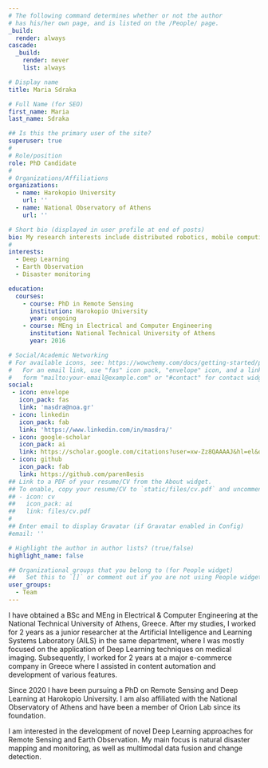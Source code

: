```yaml
---
# The following command determines whether or not the author
# has his/her own page, and is listed on the /People/ page.
_build:
  render: always
cascade:
  _build:
    render: never
    list: always

# Display name
title: Maria Sdraka

# Full Name (for SEO)
first_name: Maria 
last_name: Sdraka

## Is this the primary user of the site?
superuser: true
#
# Role/position
role: PhD Candidate
#
# Organizations/Affiliations
organizations:
  - name: Harokopio University
    url: ''
  - name: National Observatory of Athens
    url: ''

# Short bio (displayed in user profile at end of posts)
bio: My research interests include distributed robotics, mobile computing and programmable matter.
#
interests:
  - Deep Learning
  - Earth Observation
  - Disaster monitoring

education:
  courses:
    - course: PhD in Remote Sensing
      institution: Harokopio University
      year: ongoing
    - course: MEng in Electrical and Computer Engineering
      institution: National Technical University of Athens
      year: 2016

# Social/Academic Networking
# For available icons, see: https://wowchemy.com/docs/getting-started/page-builder/#icons
#   For an email link, use "fas" icon pack, "envelope" icon, and a link in the
#   form "mailto:your-email@example.com" or "#contact" for contact widget.
social:
 - icon: envelope
   icon_pack: fas
   link: 'masdra@noa.gr'
 - icon: linkedin
   icon_pack: fab
   link: 'https://www.linkedin.com/in/masdra/'
 - icon: google-scholar
   icon_pack: ai
   link: https://scholar.google.com/citations?user=xw-Zz8QAAAAJ&hl=el&oi=ao
 - icon: github
   icon_pack: fab
   link: https://github.com/paren8esis
## Link to a PDF of your resume/CV from the About widget.
## To enable, copy your resume/CV to `static/files/cv.pdf` and uncomment the lines below.
## - icon: cv
##   icon_pack: ai
##   link: files/cv.pdf
#
## Enter email to display Gravatar (if Gravatar enabled in Config)
#email: ''

# Highlight the author in author lists? (true/false)
highlight_name: false

## Organizational groups that you belong to (for People widget)
##   Set this to `[]` or comment out if you are not using People widget.
user_groups:
  - Team
---
```


I have obtained a BSc and MEng in Electrical & Computer Engineering at the National Technical University of Athens, Greece. After my studies, I worked for 2 years as a junior researcher at the Artificial Intelligence and Learning Systems Laboratory (AILS) in the same department, where I was mostly focused on the application of Deep Learning techniques on medical imaging. Subsequently, I worked for 2 years at a major e-commerce company in Greece where I assisted in content automation and development of various features. 

Since 2020 I have been pursuing a PhD on Remote Sensing and Deep Learning at Harokopio University. I am also affiliated with the National Observatory of Athens and have been a member of Orion Lab since its foundation.

I am interested in the development of novel Deep Learning approaches for Remote Sensing and Earth Observation. My main focus is natural disaster mapping and monitoring, as well as multimodal data fusion and change detection.